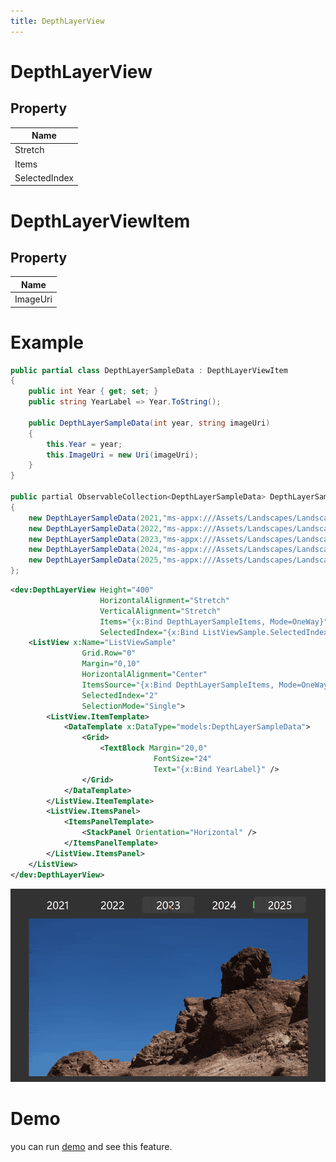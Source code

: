 ```yaml
---
title: DepthLayerView
---
```


# DepthLayerView
## Property

|Name|
|-|
|Stretch|
|Items|
|SelectedIndex|

# DepthLayerViewItem
## Property
|Name|
|-|
|ImageUri|

# Example

```cs
public partial class DepthLayerSampleData : DepthLayerViewItem
{
    public int Year { get; set; }
    public string YearLabel => Year.ToString();

    public DepthLayerSampleData(int year, string imageUri)
    {
        this.Year = year;
        this.ImageUri = new Uri(imageUri);
    }
}

public partial ObservableCollection<DepthLayerSampleData> DepthLayerSampleItems { get; set; } = new ObservableCollection<DepthLayerSampleData>()
{
    new DepthLayerSampleData(2021,"ms-appx:///Assets/Landscapes/Landscape-1.jpg"),
    new DepthLayerSampleData(2022,"ms-appx:///Assets/Landscapes/Landscape-2.jpg"),
    new DepthLayerSampleData(2023,"ms-appx:///Assets/Landscapes/Landscape-3.jpg"),
    new DepthLayerSampleData(2024,"ms-appx:///Assets/Landscapes/Landscape-4.jpg"),
    new DepthLayerSampleData(2025,"ms-appx:///Assets/Landscapes/Landscape-5.jpg"),
};
```

```xml
<dev:DepthLayerView Height="400"
                    HorizontalAlignment="Stretch"
                    VerticalAlignment="Stretch"
                    Items="{x:Bind DepthLayerSampleItems, Mode=OneWay}"
                    SelectedIndex="{x:Bind ListViewSample.SelectedIndex, Mode=TwoWay, UpdateSourceTrigger=PropertyChanged}">
    <ListView x:Name="ListViewSample"
                Grid.Row="0"
                Margin="0,10"
                HorizontalAlignment="Center"
                ItemsSource="{x:Bind DepthLayerSampleItems, Mode=OneWay}"
                SelectedIndex="2"
                SelectionMode="Single">
        <ListView.ItemTemplate>
            <DataTemplate x:DataType="models:DepthLayerSampleData">
                <Grid>
                    <TextBlock Margin="20,0"
                                FontSize="24"
                                Text="{x:Bind YearLabel}" />
                </Grid>
            </DataTemplate>
        </ListView.ItemTemplate>
        <ListView.ItemsPanel>
            <ItemsPanelTemplate>
                <StackPanel Orientation="Horizontal" />
            </ItemsPanelTemplate>
        </ListView.ItemsPanel>
    </ListView>
</dev:DepthLayerView>
```

![DevWinUI](https://raw.githubusercontent.com/ghost1372/DevWinUI-Resources/refs/heads/main/DevWinUI-Docs/DepthLayerView.gif)

# Demo
you can run [demo](https://github.com/Ghost1372/DevWinUI) and see this feature.
